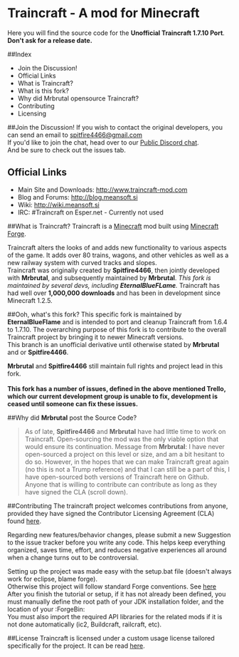 # Traincraft - A mod for Minecraft

Here you will find the source code for the **Unofficial Traincraft 1.7.10 Port**.<br/>
**Don't ask for a release date.**

##Index
- Join the Discussion!
- Official Links
- What is Traincraft?
- What is this fork?
- Why did Mrbrutal opensource Traincraft?
- Contributing
- Licensing

##Join the Discussion!
If you wish to contact the original developers, you can send an email to spitfire4466@gmail.com <br/> If you'd like to join the chat, head over to our [Public Discord chat](https://discord.gg/0zzHVjy4UIrSyExM).<br/> And be sure to check out the issues tab.
## Official Links
* Main Site and Downloads: http://www.traincraft-mod.com
* Blog and Forums: http://blog.meansoft.si
* Wiki: http://wiki.meansoft.si
* IRC: #Traincraft on Esper.net - Currently not used

##What is Traincraft?
Traincraft is a [Minecraft](https://minecraft.net/) mod built using [Minecraft Forge](https://github.com/MinecraftForge).

Traincraft alters the looks of and adds new functionality to various aspects of the game. It adds over 80 trains, wagons, and other vehicles as well as a new railway system with curved tracks and slopes.<br/>Traincraft was originally created by **Spitfire4466**, then jointly developed with **Mrbrutal**, and subsequently maintained by **Mrbrutal**. *This fork is maintained by several devs, including **EternalBlueFLame**.* 
Traincraft has had well over **1,000,000 downloads** and has been in development since Minecraft 1.2.5.

##Ooh, what's this fork?
This specific fork is maintained by **EternalBlueFlame** and is intended to port and cleanup Traincraft from 1.6.4 to 1.7.10. The overarching purpose of this fork is to contribute to the overall Traincraft project by bringing it to newer Minecraft versions.<br/>This branch is an unofficial derivative until otherwise stated by **Mrbrutal** and or **Spitfire4466**.

**Mrbrutal** and **Spitfire4466** still maintain full rights and project lead in this fork.<br/><br/> **This fork has a number of issues, defined in the above mentioned Trello, which our current development group is unable to fix, development is ceased until someone can fix these issues.**

##Why did **Mrbrutal** post the Source Code?
> As of late, **Spitfire4466** and **Mrbrutal** have had little time to work on Traincraft. Open-sourcing the mod was the only viable option that would ensure its continuation. Message from **Mrbrutal**: I have never open-sourced a project on this level or size, and am a bit hesitant to do so. However, in the hopes that we can make Traincraft great again (no this is not a Trump reference) and that I can still be a part of this, I have open-sourced both versions of Traincraft  here on Github. Anyone that is willing to contribute can contribute as long as they have signed the CLA (scroll down).

##Contributing
The traincraft project welcomes contributions from anyone, provided they have signed the Contributor Licensing Agreement (CLA) found [here](https://cla-assistant.io/Mrbrutal/Traincraft).

Regarding new features/behavior changes, please submit a new Suggestion to the issue tracker before you write any code. This helps keep everything organized, saves time, effort, and reduces negative experiences all around when a change turns out to be controversial.

Setting up the project was made easy with the setup.bat file (doesn't always work for eclipse, blame forge).<br/>
Otherwise this project will follow standard Forge conventions. See [here](http://www.minecraftforge.net/wiki/Installation/Source)<br/>
After you finish the tutorial or setup, if it has not already been defined, you must manually define the root path of your JDK installation folder, and the location of your :ForgeBin:<br/>
You must also import the required API libraries for the related mods if it is not done automatically (ic2, Buildcraft, railcraft, etc).

##License
Traincraft is licensed under a custom usage license tailored specifically for the project. It can be read [here](https://github.com/Mrbrutal/Traincraft-164/blob/master/LICENSE.md).
